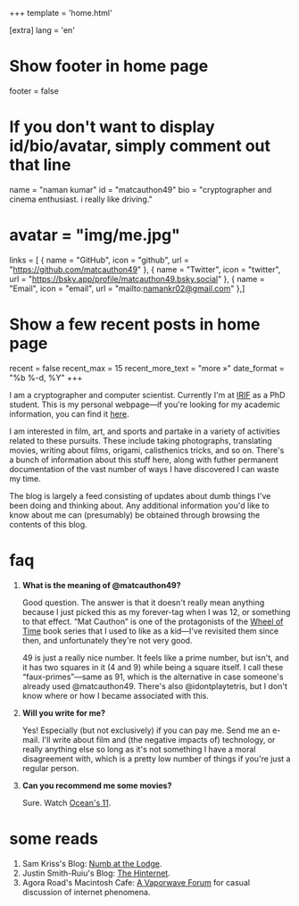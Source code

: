 +++
template = 'home.html'

[extra]
lang = 'en'

# Show footer in home page
footer = false

# If you don't want to display id/bio/avatar, simply comment out that line
name = "naman kumar"
id = "matcauthon49"
bio = "cryptographer and cinema enthusiast. i really like driving."
# avatar = "img/me.jpg"
links = [
    { name = "GitHub", icon = "github", url = "https://github.com/matcauthon49" },
    { name = "Twitter", icon = "twitter", url = "https://bsky.app/profile/matcauthon49.bsky.social" },
    { name = "Email", icon = "email", url = "mailto:namankr02@gmail.com" },]

# Show a few recent posts in home page
recent = false
recent_max = 15
recent_more_text = "more »"
date_format = "%b %-d, %Y"
+++


I am a cryptographer and computer scientist. Currently I'm at [IRIF](https://www.irif.fr) as a PhD student. This is my personal webpage—if you're looking for my academic information, you can find it [here](matcauthon49.github.io).

I am interested in film, art, and sports and partake in a variety of activities related to these pursuits. These include taking photographs, translating movies, writing about films, origami, calisthenics tricks, and so on. There's a bunch of information about this stuff here, along with futher permanent documentation of the vast number of ways I have discovered I can waste my time.

The blog is largely a feed consisting of updates about dumb things I've been doing and thinking about. Any additional information you'd like to know about me can (presumably) be obtained through browsing the contents of this blog.

# faq

1. **What is the meaning of @matcauthon49?**

    Good question. The answer is that it doesn't really mean anything because I just picked this as my forever-tag when I was 12, or something to that effect. “Mat Cauthon” is one of the protagonists of the [Wheel of Time](https://en.wikipedia.org/wiki/The_Wheel_of_Time) book series that I used to like as a kid—I've revisited them since then, and unfortunately they're not very good. 
    
    49 is just a really nice number. It feels like a prime number, but isn't, and it has two squares in it (4 and 9) while being a square itself. I call these “faux-primes”—same as 91, which is the alternative in case someone's already used @matcauthon49. There's also @idontplaytetris, but I don't know where or how I became associated with this.

2. **Will you write for me?**

    Yes! Especially (but not exclusively) if you can pay me. Send me an e-mail. I'll write about film and (the negative impacts of) technology, or really anything else so long as it's not something I have a moral disagreement with, which is a pretty low number of things if you're just a regular person.

3. **Can you recommend me some movies?**

    Sure. Watch [Ocean's 11](https://en.wikipedia.org/wiki/Ocean%27s_Eleven).

 # some reads

 1. Sam Kriss's Blog: [Numb at the Lodge](https://samkriss.substack.com).
 2. Justin Smith-Ruiu's Blog: [The Hinternet](https://www.the-hinternet.com).
 3. Agora Road's Macintosh Cafe: [A Vaporwave Forum](https://forum.agoraroad.com/index.php) for casual discussion of internet phenomena.